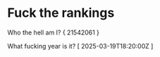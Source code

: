 # Fuck the rankings

Who the hell am I?
{ 21542061 }

What fucking year is it?
[ 2025-03-19T18:20:00Z ]
